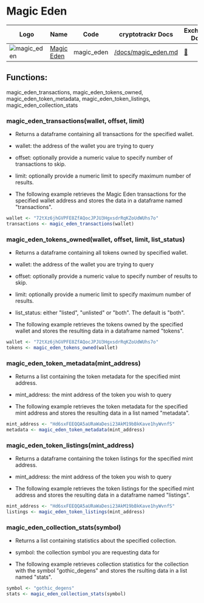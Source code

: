 # Magic Eden

| Logo                                                                                                             | Name                                | Code       | cryptotrackr Docs                                                                                | Exchange Docs                    | Source Code                                                                              |
|------------|------------|------------|------------|------------|------------|
| ![magic_eden](https://dka575ofm4ao0.cloudfront.net/pages-transactional_logos/retina/271035/ME_Full_Gradient.png) | [Magic Eden](https://magiceden.io/) | magic_eden | [/docs/magic_eden.md](https://github.com/TrevorFrench/cryptotrackr/blob/main/docs/magic_eden.md) | [🏢](https://api.magiceden.dev/) | [/R/magic_eden.R](https://github.com/TrevorFrench/cryptotrackr/blob/main/R/magic_eden.R) |

## Functions:

magic_eden_transactions, magic_eden_tokens_owned, magic_eden_token_metadata, magic_eden_token_listings, magic_eden_collection_stats

### magic_eden_transactions(wallet, offset, limit)

-   Returns a dataframe containing all transactions for the specified wallet.

-   wallet: the address of the wallet you are trying to query

-   offset: optionally provide a numeric value to specify number of transactions to skip.

-   limit: optionally provide a numeric limit to specify maximum number of results.

-   The following example retrieves the Magic Eden transactions for the specified wallet address and stores the data in a dataframe named "transactions".

``` r
wallet <- "72tXz6jhGVPFE8ZfAQocJPJU3HgxsdrRqKZoUdWUhs7o"
transactions <- magic_eden_transactions(wallet)
```

### magic_eden_tokens_owned(wallet, offset, limit, list_status)

-   Returns a dataframe containing all tokens owned by specified wallet.

-   wallet: the address of the wallet you are trying to query

-   offset: optionally provide a numeric value to specify number of results to skip.

-   limit: optionally provide a numeric limit to specify maximum number of results.

-   list_status: either "listed", "unlisted" or "both". The default is "both".

-   The following example retrieves the tokens owned by the specified wallet and stores the resulting data in a dataframe named "tokens".

``` r
wallet <- "72tXz6jhGVPFE8ZfAQocJPJU3HgxsdrRqKZoUdWUhs7o"
tokens <- magic_eden_tokens_owned(wallet)
```

### magic_eden_token_metadata(mint_address)

-   Returns a list containing the token metadata for the specified mint address.

-   mint_address: the mint address of the token you wish to query

-   The following example retrieves the token metadata for the specified mint address and stores the resulting data in a list named "metadata".

``` r
mint_address <- "Hd6sxFEEQQA5aURaWaDesi23AkM19bBkKave1hyWvnfS"
metadata <- magic_eden_token_metadata(mint_address)
```

### magic_eden_token_listings(mint_address)

-   Returns a dataframe containing the token listings for the specified mint address.

-   mint_address: the mint address of the token you wish to query

-   The following example retrieves the token listings for the specified mint address and stores the resulting data in a dataframe named "listings".

``` r
mint_address <- "Hd6sxFEEQQA5aURaWaDesi23AkM19bBkKave1hyWvnfS"
listings <- magic_eden_token_listings(mint_address)
```

### magic_eden_collection_stats(symbol)

-   Returns a list containing statistics about the specified collection.

-   symbol: the collection symbol you are requesting data for

-   The following example retrieves collection statistics for the collection with the symbol "gothic_degens" and stores the rsulting data in a list named "stats".

``` r
symbol <- "gothic_degens"
stats <- magic_eden_collection_stats(symbol)
```
